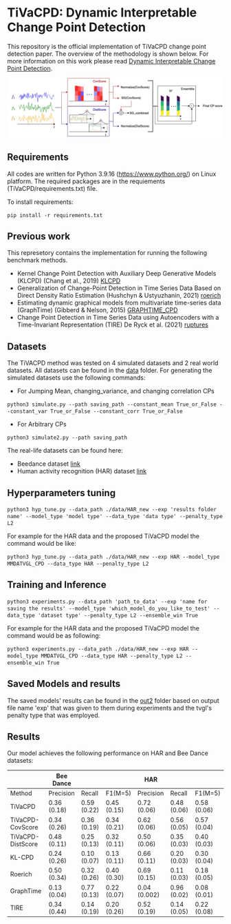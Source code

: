 # TiVaCPD: Dynamic Interpretable Change Point Detection
This repository is the official implementation of TiVaCPD change point detection paper. The overview of the methodology is shown below.
For more information on this work please read [Dynamic Interpretable Change Point Detection]().


![Network Overview](https://github.com/Tinbeh97/TiVaCPD/blob/main/Overview.jpg "network overview")
## Requirements
All codes are written for Python 3.9.16 (https://www.python.org/) on Linux platform. The required packages are in the requiements (TiVaCPD/requirements.txt) file.

To install requirements:

```setup
pip install -r requirements.txt
```
<!---
### Clone this repository
```
git clone git@github.com:
```
--->
## Previous work

This represetory contains the implementation for running the following benchmark methods.
- Kernel Change Point Detection with Auxiliary Deep Generative Models (KLCPD) (Chang et al., 2019) [KLCPD](https://arxiv.org/abs/1901.06077)
- Generalization of Change-Point Detection in Time Series Data Based on Direct Density Ratio Estimation (Hushchyn & Ustyuzhanin, 2021) [roerich](https://arxiv.org/abs/2001.06386)
- Estimating dynamic graphical models from multivariate time-series data (GraphTime) (Gibberd & Nelson, 2015) [GRAPHTIME_CPD](https://ceur-ws.org/Vol-1425/paper9.pdf)
- Change Point Detection in Time Series Data using Autoencoders with a Time-Invariant Representation (TIRE) De Ryck et al. (2021) [ruptures](https://arxiv.org/abs/2008.09524)

## Datasets 
The TiVACPD method was tested on 4 simulated datasets and 2 real world datasets. All datasets can be found in the [data](./TiVaCPD/data) folder.
For generating the simulated datasets use the following commands:
- For Jumping Mean, changing_variance, and changing correlation CPs
```
python3 simulate.py --path saving_path --constant_mean True_or_False --constant_var True_or_False --constant_corr True_or_False
```
- For Arbitrary CPs
```
python3 simulate2.py --path saving_path
```

The real-life datasets can be found here:
- Beedance dataset [link](http://www.sangminoh.org/Research/Entries/2009/1/21_Honeybee_Dance_Dataset.html)
- Human activity recognition (HAR) dataset [link](https://paperswithcode.com/dataset/har)
## Hyperparameters tuning 
```
python3 hyp_tune.py --data_path ./data/HAR_new --exp 'results folder name' --model_type 'model type' --data_type 'data type' --penalty_type L2
```

For example for the HAR data and the proposed TiVaCPD model the command would be like:
```
python3 hyp_tune.py --data_path ./data/HAR_new --exp HAR --model_type MMDATVGL_CPD --data_type HAR --penalty_type L2
```
## Training and Inference
```
python3 experiments.py --data_path 'path_to_data' --exp 'name for saving the results' --model_type 'which_model_do_you_like_to_test' --data_type 'dataset type' --penalty_type L2 --ensemble_win True
```

For example for the HAR data and the proposed TiVaCPD model the command would be as following:
```
python3 experiments.py --data_path ./data/HAR_new --exp HAR --model_type MMDATVGL_CPD --data_type HAR --penalty_type L2 --ensemble_win True
```
## Saved Models and results
The saved models' results can be found in the [out2](./TiVaCPD/out2) folder based on output file name 'exp' that was given to them during experiments and the tvgl's penalty type that was employed.

## Results
Our model achieves the following performance on HAR and Bee Dance datasets:

|                    | Bee Dance   |             |             | HAR          |             |             |
|------------------- |-------------|-------------|-------------|--------------|-------------|-------------|
| Method             | Precision   | Recall      | F1(M=5)     | Precision    | Recall      | F1(M=5)     |
| TiVaCPD            | 0.36 (0.18) | 0.59 (0.22) | 0.45 (0.15) | 0.72 (0.06)  | 0.48 (0.06) | 0.58 (0.06) |
| TiVaCPD-CovScore   | 0.34 (0.26) | 0.36 (0.19) | 0.34 (0.21) | 0.62 (0.06)  | 0.56 (0.05) | 0.57 (0.04) |
| TiVaCPD-DistScore  | 0.48 (0.11) | 0.25 (0.13) | 0.32 (0.11) | 0.50 (0.06)  | 0.35 (0.03) | 0.40 (0.03) |
| KL-CPD             | 0.24 (0.26) | 0.10 (0.07) | 0.13 (0.11) | 0.66 (0.11)  | 0.20 (0.03) | 0.30 (0.04) |
| Roerich            | 0.50 (0.34) | 0.32 (0.26) | 0.40 (0.30) | 0.69 (0.15)  | 0.11 (0.03) | 0.18 (0.05) |
| GraphTime          | 0.13 (0.04) | 0.77 (0.13) | 0.22 (0.07) | 0.04 (0.002) | 0.96 (0.02) | 0.08 (0.01) |
| TIRE               | 0.34 (0.44) | 0.14 (0.19) | 0.20 (0.26) | 0.52 (0.19)  | 0.14 (0.05) | 0.22 (0.08) |

<!---
## Citation
If you find this repository useful, please consider citing the following papers: 
--->
